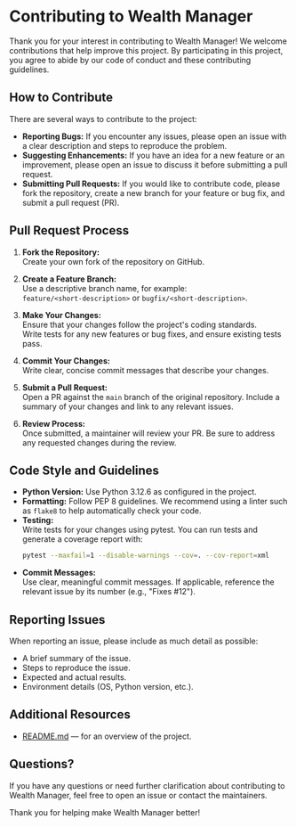 # Contributing to Wealth Manager

Thank you for your interest in contributing to Wealth Manager! We welcome contributions that help improve this project. By participating in this project, you agree to abide by our code of conduct and these contributing guidelines.

## How to Contribute

There are several ways to contribute to the project:

- **Reporting Bugs:** If you encounter any issues, please open an issue with a clear description and steps to reproduce the problem.
- **Suggesting Enhancements:** If you have an idea for a new feature or an improvement, please open an issue to discuss it before submitting a pull request.
- **Submitting Pull Requests:** If you would like to contribute code, please fork the repository, create a new branch for your feature or bug fix, and submit a pull request (PR).

## Pull Request Process

1. **Fork the Repository:**  
   Create your own fork of the repository on GitHub.

2. **Create a Feature Branch:**  
   Use a descriptive branch name, for example:  
   `feature/<short-description>` or `bugfix/<short-description>`.

3. **Make Your Changes:**  
   Ensure that your changes follow the project's coding standards.  
   Write tests for any new features or bug fixes, and ensure existing tests pass.

4. **Commit Your Changes:**  
   Write clear, concise commit messages that describe your changes.

5. **Submit a Pull Request:**  
   Open a PR against the `main` branch of the original repository. Include a summary of your changes and link to any relevant issues.

6. **Review Process:**  
   Once submitted, a maintainer will review your PR. Be sure to address any requested changes during the review.

## Code Style and Guidelines

- **Python Version:** Use Python 3.12.6 as configured in the project.
- **Formatting:** Follow PEP 8 guidelines. We recommend using a linter such as `flake8` to help automatically check your code.
- **Testing:**  
  Write tests for your changes using pytest. You can run tests and generate a coverage report with:
  ```bash
  pytest --maxfail=1 --disable-warnings --cov=. --cov-report=xml
  ```
- **Commit Messages:**  
  Use clear, meaningful commit messages. If applicable, reference the relevant issue by its number (e.g., "Fixes #12").

## Reporting Issues

When reporting an issue, please include as much detail as possible:

- A brief summary of the issue.
- Steps to reproduce the issue.
- Expected and actual results.
- Environment details (OS, Python version, etc.).

## Additional Resources

- [README.md](README.md) — for an overview of the project.

## Questions?

If you have any questions or need further clarification about contributing to Wealth Manager, feel free to open an issue or contact the maintainers.

Thank you for helping make Wealth Manager better!